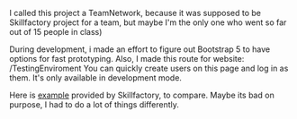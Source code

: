 I called this project a TeamNetwork, because it was supposed to be Skillfactory project
for a team, but maybe I'm the only one who went so far out of 15 people in class)

During development, i made an effort to figure out Bootstrap 5 to have options for fast prototyping.
Also, I made this route for website: /TestingEnviroment
You can quickly create users on this page and log in as them. It's only available in development mode.

Here is [example](https://github.com/itinessity/AwesomeNetwork/tree/feature/module-part-3/AwesomeNetwork) provided by Skillfactory, to compare.
Maybe its bad on purpose, I had to do a lot of things differently.
